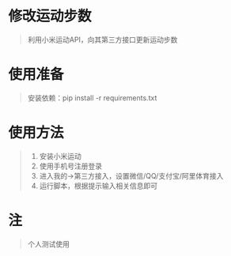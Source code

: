 # 修改运动步数
> 利用小米运动API，向其第三方接口更新运动步数
>

# 使用准备
> 安装依赖：pip install -r requirements.txt
>

# 使用方法
> 1. 安装小米运动
> 2. 使用手机号注册登录
> 3. 进入我的->第三方接入，设置微信/QQ/支付宝/阿里体育接入
> 4. 运行脚本，根据提示输入相关信息即可
>

# 注
> 个人测试使用
